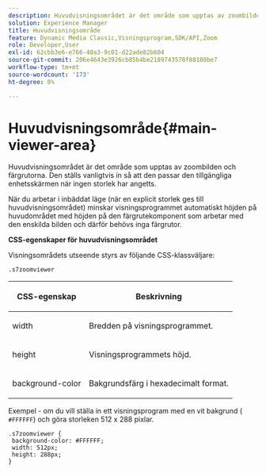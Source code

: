 ```yaml
---
description: Huvudvisningsområdet är det område som upptas av zoombilden och färgrutorna. Den ställs vanligtvis in så att den passar den tillgängliga enhetsskärmen när ingen storlek har angetts.
solution: Experience Manager
title: Huvudvisningsområde
feature: Dynamic Media Classic,Visningsprogram,SDK/API,Zoom
role: Developer,User
exl-id: 62cbb3e6-e766-40a3-9c01-d22ade82b604
source-git-commit: 206e4643e3926cb85b4be2189743578f88180be7
workflow-type: tm+mt
source-wordcount: '173'
ht-degree: 0%

---
```


# Huvudvisningsområde{#main-viewer-area}

Huvudvisningsområdet är det område som upptas av zoombilden och färgrutorna. Den ställs vanligtvis in så att den passar den tillgängliga enhetsskärmen när ingen storlek har angetts.

<!--<a id="section_061E550C1C1D4DB2BD663A898895B38C"></a>-->

När du arbetar i inbäddat läge (när en explicit storlek ges till huvudvisningsområdet) minskar visningsprogrammet automatiskt höjden på huvudområdet med höjden på den färgrutekomponent som arbetar med den enskilda bilden och därför behövs inga färgrutor.

**CSS-egenskaper för huvudvisningsområdet**

Visningsområdets utseende styrs av följande CSS-klassväljare:

```
.s7zoomviewer
```

<table id="table_94EE3F5BBE4547C0B4943471CEE7EDE4"> 
 <thead> 
  <tr> 
   <th colname="col1" class="entry"> <p> CSS-egenskap </p> </th> 
   <th colname="col2" class="entry"> <p>Beskrivning </p> </th> 
  </tr> 
 </thead>
 <tbody> 
  <tr> 
   <td colname="col1"> <p> <span class="codeph"> width </span> </p> </td> 
   <td colname="col2"> <p>Bredden på visningsprogrammet. </p> </td> 
  </tr> 
  <tr> 
   <td colname="col1"> <p> <span class="codeph"> height  </span> </p> </td> 
   <td colname="col2"> <p>Visningsprogrammets höjd. </p> </td> 
  </tr> 
  <tr> 
   <td colname="col1"> <p> <span class="codeph"> background-color  </span> </p> </td> 
   <td colname="col2"> <p> Bakgrundsfärg i hexadecimalt format. </p> </td> 
  </tr> 
 </tbody> 
</table>

Exempel - om du vill ställa in ett visningsprogram med en vit bakgrund ( `#FFFFFF`) och göra storleken 512 x 288 pixlar.

```
.s7zoomviewer { 
 background-color: #FFFFFF; 
 width: 512px; 
 height: 288px;  
}
```
